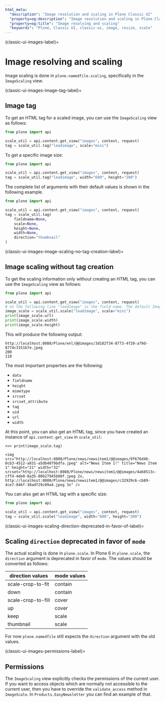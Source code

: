 ```yaml
---
html_meta:
  "description": "Image resolution and scaling in Plone Classic UI"
  "property=og:description": "Image resolution and scaling in Plone Classic UI"
  "property=og:title": "Image resolving and scaling"
  "keywords": "Plone, Classic UI, classic-ui, image, resize, scale"
---
```


(classic-ui-images-label)=

# Image resolving and scaling

Image scaling is done in `plone.namedfile.scaling`, specifically in the `ImageScaling` view.


(classic-ui-images-image-tag-label)=

## Image tag

To get an HTML tag for a scaled image, you can use the `ImageScaling` view as follows:

```python
from plone import api

scale_util = api.content.get_view("images", context, request)
tag = scale_util.tag("leadimage", scale="mini")
```

To get a specific image size:

```python
from plone import api

scale_util = api.content.get_view("images", context, request)
tag = scale_util.tag("leadimage", width="600", height="200")
```

The complete list of arguments with their default values is shown in the following example.

```python
from plone import api

scale_util = api.content.get_view("images", context, request)
tag = scale_util.tag(
    fieldname=None,
    scale=None,
    height=None,
    width=None,
    direction="thumbnail"
)
```


(classic-ui-images-image-scaling-no-tag-creation-label)=

## Image scaling without tag creation

To get the scaling information only without creating an HTML tag, you can use the `ImageScaling` view as follows:

```python
from plone import api

scale_util = api.content.get_view("images", context, request)
# on the following line "leadimage" is the field name. The default Image content types field name is "image".
image_scale = scale_util.scale("leadimage", scale="mini")
print(image_scale.url)
print(image_scale.width)
print(image_scale.height)
```

This will produce the following output:

```console
http://localhost:8080/Plone/enl/@@images/3d182f34-8773-4f20-a79d-8774c3151b7e.jpeg
200
110
```

The most important properties are the following:

-   `data`
-   `fieldname`
-   `height`
-   `mimetype`
-   `srcset`
-   `srcset_attribute`
-   `tag`
-   `uid`
-   `url`
-   `width`

At this point, you can also get an HTML tag, since you have created an instance of `api.content.get_view` in `scale_util`:

```pycon
>>> print(image_scale.tag)

<img src="http://localhost:8080/Plone/news/newsitem1/@@images/9f676d46-0cb3-4512-a831-a5db4079bdfa.jpeg" alt="News Item 1!" title="News Item 1" height="21" width="32" srcset="http://localhost:8080/Plone/news/newsitem1/@@images/4a68513c-cffd-4de0-8a35-80627945b80f.jpeg 2x, http://localhost:8080/Plone/news/newsitem1/@@images/c32929c6-cb89-4ce7-846f-38adf29c09a4.jpeg 3x" />
```

You can also get an HTML tag with a specific size:

```python
from plone import api

scale_util = api.content.get_view("images", context, request)
tag = scale_util.scale("leadimage", width="600", height="200")
```


(classic-ui-images-scaling-direction-deprecated-in-favor-of-label)=

## Scaling `direction` deprecated in favor of `mode`

The actual scaling is done in `plone.scale`.
In Plone 6 in `plone.scale`, the `direction` argument is deprecated in favor of `mode`.
The values should be converted as follows:

direction values | mode values
-----------------|------------
scale-crop-to-fit | contain
down | contain
scale-crop-to-fill | cover
up | cover
keep | scale
thumbnail | scale

For now `plone.namedfile` still expects the `direction` argument with the old values.


(classic-ui-images-permissions-label)=

## Permissions

The `ImageScaling` view explicitly checks the permissions of the current user.
If you want to access objects which are normally not accessible to the current user, then you have to override the `validate_access` method in `ImageScale`.
In `Products.EasyNewsletter` you can find an example of that.

